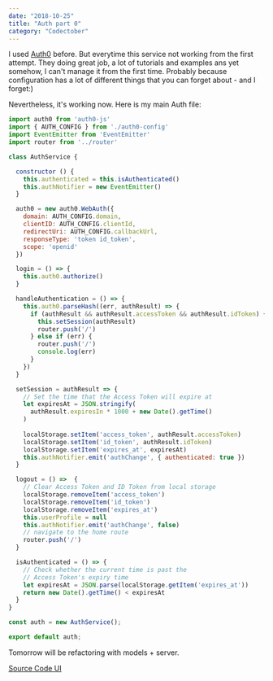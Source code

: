 ```yaml
---
date: "2018-10-25"
title: "Auth part 0"
category: "Codectober"
---
```


I used [Auth0](https://auth0.com) before. But everytime this service not working from the first attempt.
They doing great job, a lot of tutorials and examples ans yet somehow, I can't manage it from the first time. Probably because configuration has a lot of different things that you can forget about - and I forget:)

Nevertheless, it's working now. Here is my main Auth file:
```javascript
import auth0 from 'auth0-js'
import { AUTH_CONFIG } from './auth0-config'
import EventEmitter from 'EventEmitter'
import router from '../router'

class AuthService {

  constructor () {
	this.authenticated = this.isAuthenticated()
	this.authNotifier = new EventEmitter()
  }

  auth0 = new auth0.WebAuth({
    domain: AUTH_CONFIG.domain,
    clientID: AUTH_CONFIG.clientId,
    redirectUri: AUTH_CONFIG.callbackUrl,
    responseType: 'token id_token',
    scope: 'openid'
  })

  login = () => {
	this.auth0.authorize()
  }

  handleAuthentication = () => {
    this.auth0.parseHash((err, authResult) => {
      if (authResult && authResult.accessToken && authResult.idToken) {
        this.setSession(authResult)
        router.push('/')
      } else if (err) {
        router.push('/')
        console.log(err)
      }
    })
  }

  setSession = authResult => {
    // Set the time that the Access Token will expire at
    let expiresAt = JSON.stringify(
      authResult.expiresIn * 1000 + new Date().getTime()
	)
	
    localStorage.setItem('access_token', authResult.accessToken)
    localStorage.setItem('id_token', authResult.idToken)
    localStorage.setItem('expires_at', expiresAt)
    this.authNotifier.emit('authChange', { authenticated: true })
  }

  logout = () =>  {
    // Clear Access Token and ID Token from local storage
    localStorage.removeItem('access_token')
    localStorage.removeItem('id_token')
    localStorage.removeItem('expires_at')
    this.userProfile = null
    this.authNotifier.emit('authChange', false)
    // navigate to the home route
    router.push('/')
  }

  isAuthenticated = () => {
    // Check whether the current time is past the
    // Access Token's expiry time
    let expiresAt = JSON.parse(localStorage.getItem('expires_at'))
    return new Date().getTime() < expiresAt
  }
}

const auth = new AuthService();

export default auth;
```

Tomorrow will be refactoring with models + server.

[Source Code UI](https://github.com/dmitrybirin/coffee-vueel/tree/modeling-sending)

